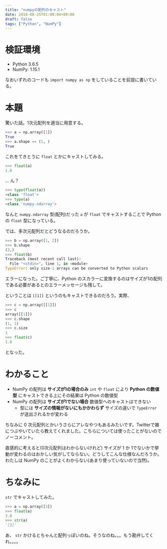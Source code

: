 ```yaml
---
title: "numpyの配列のキャスト"
date: 2018-08-25T01:08:04+09:00
draft: false
tags: ["Python", "NumPy"]
---
```


# 検証環境

- Python 3.6.5
- NumPy: 1.15.1

なおいずれのコードも `import numpy as np` をしていることを前提に書いている。

# 本題

驚いた話。1次元配列を適当に用意する。

```python
>>> a = np.array([1])
True
>>> a.shape == (1, )
True
```

これをてきとうに `float` とかにキャストしてみる。

```python
>>> float(a)
1.0
```

... ん？

```python
>>> type(float(a))
<class 'float'>
>>> type(a)
<class 'numpy.ndarray'>
```

なんと `numpy.ndarray` 型(配列)だった `a`  が `float` でキャストすることで Python の `float` 型になっている。

では、多次元配列だとどうなるのだろうか。

```python
>>> b = np.array([1, 2])
>>> b.shape
(2,)
>>> float(b)
Traceback (most recent call last):
  File "<stdin>", line 1, in <module>
TypeError: only size-1 arrays can be converted to Python scalars
```

エラーになった。ご丁寧に、Python のスカラーに変換するのはサイズが1の配列である必要があるとのエラーメッセージも残して。

ということは `[[1]]` というのもキャストできるのだろう。実際、

```python
>>> c = np.array([[1]])
>>> c
array([[1]])
>>> c.shape
(1, 1)
>>> c.size
1
>>> float(c)
1.0
```

となった。

# わかること

- NumPy の配列は **サイズが1の場合のみ** `int` や `float` により **Python の数値型** にキャストできる上にその結果は Python の数値型
- NumPy の配列は **サイズが1でない場合** 数値型へのキャストはできない
    - 型には **サイズの情報がないにもかかわらず** サイズの違いで `TypeError` が送出されるかが変わる

ちなみに 0 次元配列とかいうさらにアレなやつもあるみたいです。Twitterで雑につぶやいていたら教えてくれました。こちらについては使ったことがないのでノーコメント。

直感的に考えると(0次元配列はわからないけれど) サイズが 1 か 1でないかで挙動が変わるのはおかしい気がしてならない。どうしてこんな仕様なんだろうか。わたしは NumPy のことがよくわからない(あまり使っていないので当然)。

# ちなみに

`str` でキャストしてみた。

```python
>>> a = np.array([3])
>>> float(a)
3.0
>>> str(a)
'[3]'
```

あ、 `str` かけるとちゃんと配列っぽいのね。そうなのね。。。もう勘弁してくれ。。。。
